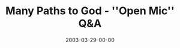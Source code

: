 ---
layout: message
category: message
series: "Go Ahead and Ask"
title: "Many Paths to God - ''Open Mic'' Q&A"
date: 2003-03-29-00-00
message_id: 232
audio: "http://s3.amazonaws.com/crossroads-media/media/legacy/mp3/GoAheadAndAsk_03-30-03_QandA_Sessions.mp3"
audio-duration: "29:27"
explicit: "N"
---